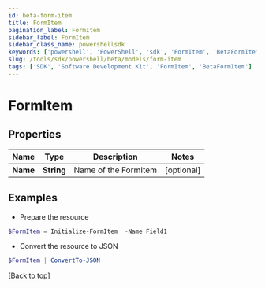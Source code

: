 ```yaml
---
id: beta-form-item
title: FormItem
pagination_label: FormItem
sidebar_label: FormItem
sidebar_class_name: powershellsdk
keywords: ['powershell', 'PowerShell', 'sdk', 'FormItem', 'BetaFormItem'] 
slug: /tools/sdk/powershell/beta/models/form-item
tags: ['SDK', 'Software Development Kit', 'FormItem', 'BetaFormItem']
---
```



# FormItem

## Properties

Name | Type | Description | Notes
------------ | ------------- | ------------- | -------------
**Name** | **String** | Name of the FormItem | [optional] 

## Examples

- Prepare the resource
```powershell
$FormItem = Initialize-FormItem  -Name Field1
```

- Convert the resource to JSON
```powershell
$FormItem | ConvertTo-JSON
```


[[Back to top]](#) 

